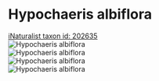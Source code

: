 
Hypochaeris albiflora
=====================
  
[iNaturalist taxon id: 202635](https://www.inaturalist.org/taxa/202635)  
![Hypochaeris albiflora](https://inaturalist-open-data.s3.amazonaws.com/photos/240885515/medium.jpeg)  
![Hypochaeris albiflora](https://inaturalist-open-data.s3.amazonaws.com/photos/99370800/medium.jpg)  
![Hypochaeris albiflora](https://inaturalist-open-data.s3.amazonaws.com/photos/240885515/medium.jpeg)  
![Hypochaeris albiflora](https://inaturalist-open-data.s3.amazonaws.com/photos/99370800/medium.jpg)